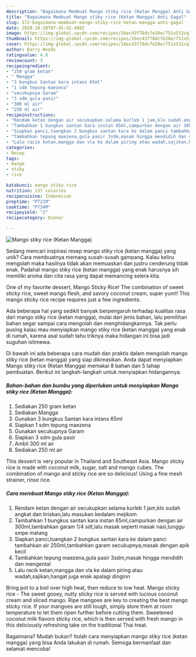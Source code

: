 ```yaml
---
description: "Bagaimana Membuat Mango stiky rice (Ketan Mangga) Anti Gagal"
title: "Bagaimana Membuat Mango stiky rice (Ketan Mangga) Anti Gagal"
slug: 372-bagaimana-membuat-mango-stiky-rice-ketan-mangga-anti-gagal
date: 2020-10-20T07:45:42.498Z
image: https://img-global.cpcdn.com/recipes/16ec43f78dcfe20e/751x532cq70/mango-stiky-rice-ketan-mangga-foto-resep-utama.jpg
thumbnail: https://img-global.cpcdn.com/recipes/16ec43f78dcfe20e/751x532cq70/mango-stiky-rice-ketan-mangga-foto-resep-utama.jpg
cover: https://img-global.cpcdn.com/recipes/16ec43f78dcfe20e/751x532cq70/mango-stiky-rice-ketan-mangga-foto-resep-utama.jpg
author: Barry Woods
ratingvalue: 4.8
reviewcount: 3
recipeingredient:
- "250 gram ketan"
- " Mangga"
- "3 bungkus Santan kara intans 65ml"
- "1 sdm tepung maezena"
- "secukupnya Garam"
- "3 sdm gula pasir"
- "300 ml air"
- "250 ml air"
recipeinstructions:
- "Rendam ketan dengan air secukupkan selama kurleb 1 jam,klo sudah angkat dan tiriskan,lalu masukan kedalam mejikom"
- "Tambahkan 1 bungkus santan kara instan 65ml,campurkan dengan air 300ml,tambahkan garam 1/4 sdt,lalu masak seperti masak nasi,tunggu smpe matang"
- "Siapkan panci,tuangkan 2 bungkus santan kara ke dalam panci tambahkan air 250ml,tambahkan garam secukupnya,masak dengan apik kecil"
- "Tambahkan tepung maezena,gula pasir 3sdm,masak hingga mendidih dan mengental"
- "Lalu racik ketan,mangga dan vla ke dalam piring atau wadah,sajikan,hangat juga enak apalagi dinginn"
categories:
- Resep
tags:
- mango
- stiky
- rice

katakunci: mango stiky rice 
nutrition: 137 calories
recipecuisine: Indonesian
preptime: "PT21M"
cooktime: "PT34M"
recipeyield: "2"
recipecategory: Dinner

---
```



![Mango stiky rice (Ketan Mangga)](https://img-global.cpcdn.com/recipes/16ec43f78dcfe20e/751x532cq70/mango-stiky-rice-ketan-mangga-foto-resep-utama.jpg)

Sedang mencari inspirasi resep mango stiky rice (ketan mangga) yang unik? Cara membuatnya memang susah-susah gampang. Kalau keliru mengolah maka hasilnya tidak akan memuaskan dan justru cenderung tidak enak. Padahal mango stiky rice (ketan mangga) yang enak harusnya sih memiliki aroma dan cita rasa yang dapat memancing selera kita.

One of my favorite dessert, Mango Sticky Rice! The combination of sweet sticky rice, sweet mango flesh, and savory coconut cream, super yum!! This mango sticky rice recipe requires just a few ingredients.

Ada beberapa hal yang sedikit banyak berpengaruh terhadap kualitas rasa dari mango stiky rice (ketan mangga), mulai dari jenis bahan, lalu pemilihan bahan segar sampai cara mengolah dan menghidangkannya. Tak perlu pusing kalau mau menyiapkan mango stiky rice (ketan mangga) yang enak di rumah, karena asal sudah tahu triknya maka hidangan ini bisa jadi suguhan istimewa.


Di bawah ini ada beberapa cara mudah dan praktis dalam mengolah mango stiky rice (ketan mangga) yang siap dikreasikan. Anda dapat menyiapkan Mango stiky rice (Ketan Mangga) memakai 8 bahan dan 5 tahap pembuatan. Berikut ini langkah-langkah untuk menyiapkan hidangannya.

<!--inarticleads1-->

##### Bahan-bahan dan bumbu yang diperlukan untuk menyiapkan Mango stiky rice (Ketan Mangga):

1. Sediakan 250 gram ketan
1. Sediakan  Mangga
1. Gunakan 3 bungkus Santan kara intans 65ml
1. Siapkan 1 sdm tepung maezena
1. Gunakan secukupnya Garam
1. Siapkan 3 sdm gula pasir
1. Ambil 300 ml air
1. Sediakan 250 ml air


This dessert is very popular in Thailand and Southeast Asia. Mango sticky rice is made with coconut milk, sugar, salt and mango cubes. The combination of mango and sticky rice are so delicious! Using a fine mesh strainer, rinse rice. 

<!--inarticleads2-->

##### Cara membuat Mango stiky rice (Ketan Mangga):

1. Rendam ketan dengan air secukupkan selama kurleb 1 jam,klo sudah angkat dan tiriskan,lalu masukan kedalam mejikom
1. Tambahkan 1 bungkus santan kara instan 65ml,campurkan dengan air 300ml,tambahkan garam 1/4 sdt,lalu masak seperti masak nasi,tunggu smpe matang
1. Siapkan panci,tuangkan 2 bungkus santan kara ke dalam panci tambahkan air 250ml,tambahkan garam secukupnya,masak dengan apik kecil
1. Tambahkan tepung maezena,gula pasir 3sdm,masak hingga mendidih dan mengental
1. Lalu racik ketan,mangga dan vla ke dalam piring atau wadah,sajikan,hangat juga enak apalagi dinginn


Bring pot to a boil over high heat, then reduce to low heat. Mango sticky rice - The sweet gooey, nutty sticky rice is served with lucious coconut cream and sliced mango. Ripe mangoes are key to creating the best mango sticky rice. If your mangoes are still tough, simply store them at room temperature to let them ripen further before cutting them. Sweetened coconut milk flavors sticky rice, which is then served with fresh mango in this deliciously refreshing take on the traditional Thai treat. 

Bagaimana? Mudah bukan? Itulah cara menyiapkan mango stiky rice (ketan mangga) yang bisa Anda lakukan di rumah. Semoga bermanfaat dan selamat mencoba!
